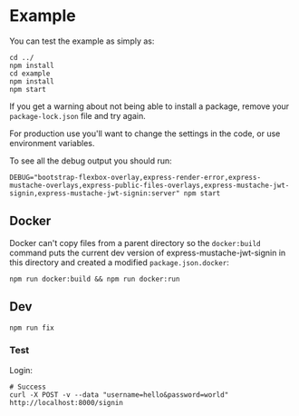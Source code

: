 # Example

You can test the example as simply as:

```
cd ../
npm install
cd example
npm install
npm start
```

If you get a warning about not being able to install a package, remove your `package-lock.json` file and try again.

For production use you'll want to change the settings in the code, or use environment variables.

To see all the debug output you should run:

```
DEBUG="bootstrap-flexbox-overlay,express-render-error,express-mustache-overlays,express-public-files-overlays,express-mustache-jwt-signin,express-mustache-jwt-signin:server" npm start
```

## Docker

Docker can't copy files from a parent directory so the `docker:build` command puts the current dev version of express-mustache-jwt-signin in this directory and created a modified `package.json.docker`:

```
npm run docker:build && npm run docker:run
```

## Dev

```
npm run fix
```

### Test

Login:

```
# Success
curl -X POST -v --data "username=hello&password=world" http://localhost:8000/signin

